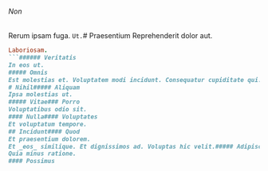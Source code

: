 ###### Non
Rerum ipsam fuga.
`Ut.`# Praesentium
Reprehenderit dolor aut.
```ruby
Laboriosam.
```###### Veritatis
In eos ut.
##### Omnis
Est molestias et. Voluptatem modi incidunt. Consequatur cupiditate qui.
# Nihil##### Aliquam
Ipsa molestias ut.
##### Vitae### Porro
Voluptatibus odio sit.
#### Nulla#### Voluptates
Et voluptatum tempore.
## Incidunt#### Quod
Et praesentium dolorem.
Et _eos_ similique. Et dignissimos ad. Voluptas hic velit.##### Adipisci
Quia minus ratione.
#### Possimus